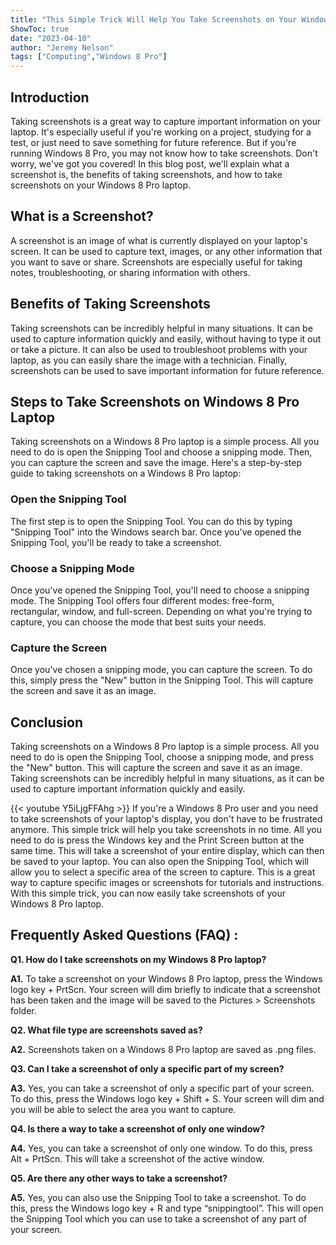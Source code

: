 ```yaml
---
title: "This Simple Trick Will Help You Take Screenshots on Your Windows 8 Pro Laptop!"
ShowToc: true 
date: "2023-04-10"
author: "Jeremy Nelson" 
tags: ["Computing","Windows 8 Pro"]
---
```

## Introduction

Taking screenshots is a great way to capture important information on your laptop. It's especially useful if you're working on a project, studying for a test, or just need to save something for future reference. But if you're running Windows 8 Pro, you may not know how to take screenshots. Don't worry, we've got you covered! In this blog post, we'll explain what a screenshot is, the benefits of taking screenshots, and how to take screenshots on your Windows 8 Pro laptop. 

## What is a Screenshot?

A screenshot is an image of what is currently displayed on your laptop's screen. It can be used to capture text, images, or any other information that you want to save or share. Screenshots are especially useful for taking notes, troubleshooting, or sharing information with others. 

## Benefits of Taking Screenshots

Taking screenshots can be incredibly helpful in many situations. It can be used to capture information quickly and easily, without having to type it out or take a picture. It can also be used to troubleshoot problems with your laptop, as you can easily share the image with a technician. Finally, screenshots can be used to save important information for future reference. 

## Steps to Take Screenshots on Windows 8 Pro Laptop

Taking screenshots on a Windows 8 Pro laptop is a simple process. All you need to do is open the Snipping Tool and choose a snipping mode. Then, you can capture the screen and save the image. Here's a step-by-step guide to taking screenshots on a Windows 8 Pro laptop: 

### Open the Snipping Tool

The first step is to open the Snipping Tool. You can do this by typing "Snipping Tool" into the Windows search bar. Once you've opened the Snipping Tool, you'll be ready to take a screenshot. 

### Choose a Snipping Mode

Once you've opened the Snipping Tool, you'll need to choose a snipping mode. The Snipping Tool offers four different modes: free-form, rectangular, window, and full-screen. Depending on what you're trying to capture, you can choose the mode that best suits your needs. 

### Capture the Screen

Once you've chosen a snipping mode, you can capture the screen. To do this, simply press the "New" button in the Snipping Tool. This will capture the screen and save it as an image.

## Conclusion

Taking screenshots on a Windows 8 Pro laptop is a simple process. All you need to do is open the Snipping Tool, choose a snipping mode, and press the "New" button. This will capture the screen and save it as an image. Taking screenshots can be incredibly helpful in many situations, as it can be used to capture important information quickly and easily.

{{< youtube Y5iLjgFFAhg >}} 
If you're a Windows 8 Pro user and you need to take screenshots of your laptop's display, you don't have to be frustrated anymore. This simple trick will help you take screenshots in no time. All you need to do is press the Windows key and the Print Screen button at the same time. This will take a screenshot of your entire display, which can then be saved to your laptop. You can also open the Snipping Tool, which will allow you to select a specific area of the screen to capture. This is a great way to capture specific images or screenshots for tutorials and instructions. With this simple trick, you can now easily take screenshots of your Windows 8 Pro laptop.

## Frequently Asked Questions (FAQ) :
**Q1. How do I take screenshots on my Windows 8 Pro laptop?**

**A1.** To take a screenshot on your Windows 8 Pro laptop, press the Windows logo key + PrtScn. Your screen will dim briefly to indicate that a screenshot has been taken and the image will be saved to the Pictures > Screenshots folder.

**Q2. What file type are screenshots saved as?**

**A2.** Screenshots taken on a Windows 8 Pro laptop are saved as .png files.

**Q3. Can I take a screenshot of only a specific part of my screen?**

**A3.** Yes, you can take a screenshot of only a specific part of your screen. To do this, press the Windows logo key + Shift + S. Your screen will dim and you will be able to select the area you want to capture.

**Q4. Is there a way to take a screenshot of only one window?**

**A4.** Yes, you can take a screenshot of only one window. To do this, press Alt + PrtScn. This will take a screenshot of the active window.

**Q5. Are there any other ways to take a screenshot?**

**A5.** Yes, you can also use the Snipping Tool to take a screenshot. To do this, press the Windows logo key + R and type “snippingtool”. This will open the Snipping Tool which you can use to take a screenshot of any part of your screen.




